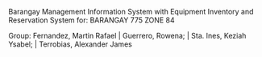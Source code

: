 Barangay Management Information System with Equipment Inventory and Reservation System
for: BARANGAY 775 ZONE 84

Group:
Fernandez, Martin Rafael |
Guerrero, Rowena; |
Sta. Ines, Keziah Ysabel; |
Terrobias, Alexander James
